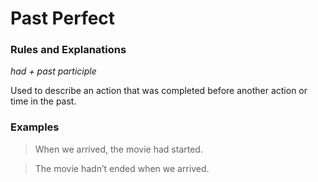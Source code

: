 # Past Perfect

### Rules and Explanations

_had + past participle_

Used to describe an action that was completed before another action or time in the past.

### Examples

> When we arrived, the movie had started.

> The movie hadn’t ended when we arrived.
